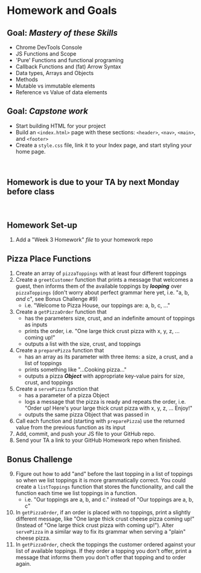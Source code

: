 # Homework and Goals

## Goal: _Mastery of these Skills_

- Chrome DevTools Console
- JS Functions and Scope
- 'Pure' Functions and functional programing
- Callback Functions and (fat) Arrow Syntax
- Data types, Arrays and Objects
- Methods
- Mutable vs immutable elements
- Reference vs Value of data elements

## Goal: _Capstone work_

- Start building HTML for your project
- Build an `<index.html>` page with these sections: `<header>`, `<nav>`, `<main>`, and `<footer>`
- Create a `style.css` file, link it to your Index page, and start styling your home page.

<br>

## Homework is due to your TA by next Monday before class

<br>

## Homework Set-up

1. Add a "Week 3 Homework" _file_ to your homework repo

## Pizza Place Functions

1. Create an array of `pizzaToppings` with at least four different toppings
2. Create a `greetCustomer` function that prints a message that welcomes a guest, then informs them of the available toppings by <em><b>looping</b></em> over `pizzaToppings` (don't worry about perfect grammar here yet, i.e. "a, b, _and_ c", see Bonus Challenge #9)
   - i.e. "Welcome to Pizza House, our toppings are: a, b, c, ..."
3. Create a `getPizzaOrder` function that
   - has the parameters size, crust, and an indefinite amount of toppings as inputs
   - prints the order, i.e. "One large thick crust pizza with x, y, z, ... coming up!"
   - outputs a list with the size, crust, and toppings
4. Create a `preparePizza` function that
   - has an array as its parameter with three items: a size, a crust, and a list of toppings
   - prints something like "...Cooking pizza..."
   - outputs a pizza <em><b>Object</b></em> with appropriate key-value pairs for size, crust, and toppings
5. Create a `servePizza` function that
   - has a parameter of a pizza Object
   - logs a message that the pizza is ready and repeats the order, i.e. "Order up! Here's your large thick crust pizza with x, y, z, ... Enjoy!"
   - outputs the same pizza Object that was passed in
6. Call each function and (starting with `preparePizza`) use the returned value from the previous function as its input
7. Add, commit, and push your JS file to your GitHub repo.
8. Send your TA a link to your GitHub Homework repo when finished.

## Bonus Challenge

9. Figure out how to add "and" before the last topping in a list of toppings so when we list toppings it is more grammatically correct. You could create a `listToppings` function that stores the functionality, and call the function each time we list toppings in a function.
   - i.e. "Our toppings are a, b, and c." instead of "Our toppings are a, b, c"
10. In `getPizzaOrder`, if an order is placed with no toppings, print a slightly different message, like "One large thick crust cheese pizza coming up!" (Instead of "One large thick crust pizza with coming up!"). Alter `servePizza` in a similar way to fix its grammar when serving a "plain" cheese pizza.
11. In `getPizzaOrder`, check the toppings the customer ordered against your list of available toppings. If they order a topping you don't offer, print a message that informs them you don't offer that topping and to order again.
